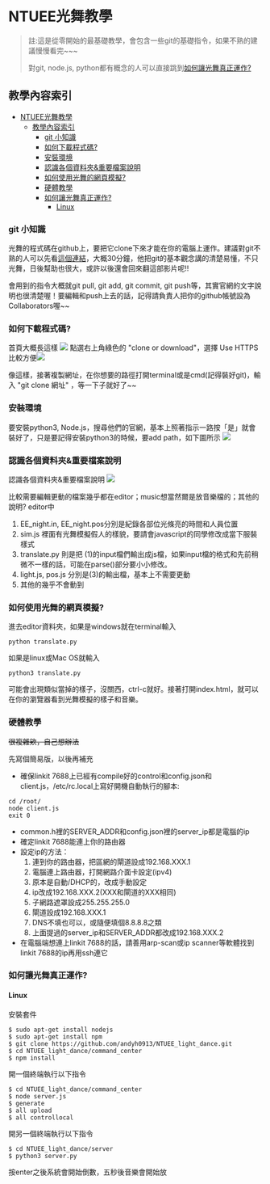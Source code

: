 # NTUEE光舞教學

> 註:這是從零開始的最基礎教學，會包含一些git的基礎指令，如果不熟的建議慢慢看完~~~
> 
> 對git, node.js, python都有概念的人可以直接跳到[如何讓光舞真正運作?](#%E5%A6%82%E4%BD%95%E8%AE%93%E5%85%89%E8%88%9E%E7%9C%9F%E6%AD%A3%E9%81%8B%E4%BD%9C)

## 教學內容索引 

- [NTUEE光舞教學](#ntuee%E5%85%89%E8%88%9E%E6%95%99%E5%AD%B8)
  - [教學內容索引](#%E6%95%99%E5%AD%B8%E5%85%A7%E5%AE%B9%E7%B4%A2%E5%BC%95)
    - [git 小知識](#git-%E5%B0%8F%E7%9F%A5%E8%AD%98)
    - [如何下載程式碼?](#%E5%A6%82%E4%BD%95%E4%B8%8B%E8%BC%89%E7%A8%8B%E5%BC%8F%E7%A2%BC)
    - [安裝環境](#%E5%AE%89%E8%A3%9D%E7%92%B0%E5%A2%83)
    - [認識各個資料夾&重要檔案說明](#%E8%AA%8D%E8%AD%98%E5%90%84%E5%80%8B%E8%B3%87%E6%96%99%E5%A4%BE%E9%87%8D%E8%A6%81%E6%AA%94%E6%A1%88%E8%AA%AA%E6%98%8E)
    - [如何使用光舞的網頁模擬?](#%E5%A6%82%E4%BD%95%E4%BD%BF%E7%94%A8%E5%85%89%E8%88%9E%E7%9A%84%E7%B6%B2%E9%A0%81%E6%A8%A1%E6%93%AC)
    - [硬體教學](#%E7%A1%AC%E9%AB%94%E6%95%99%E5%AD%B8)
    - [如何讓光舞真正運作?](#%E5%A6%82%E4%BD%95%E8%AE%93%E5%85%89%E8%88%9E%E7%9C%9F%E6%AD%A3%E9%81%8B%E4%BD%9C)
      - [Linux](#linux)


### git 小知識
光舞的程式碼在github上，要把它clone下來才能在你的電腦上運作。建議對git不熟的人可以先看[這個連結](https://youtu.be/HVsySz-h9r4)，大概30分鐘，他把git的基本觀念講的清楚易懂，不只光舞，日後幫助也很大，或許以後還會回來翻這部影片呢!!
    
會用到的指令大概就git pull, git add, git commit, git push等，其實官網的文字說明也很清楚喔！要編輯和push上去的話，記得請負責人把你的github帳號設為Collaborators喔~~
### 如何下載程式碼?
首頁大概長這樣
![](https://i.imgur.com/6ynHEBS.png)
點選右上角綠色的 "clone or download"，選擇 Use HTTPS比較方便![](https://i.imgur.com/fyeUILi.png)

像這樣，接著複製網址，在你想要的路徑打開terminal或是cmd(記得裝好git)，輸入 "git clone 網址" ，等一下子就好了~~
### 安裝環境
要安裝python3, Node.js，搜尋他們的官網，基本上照著指示一路按「是」就會裝好了，只是要記得安裝python3的時候，要add path，如下圖所示
![](https://i.imgur.com/aevcgbc.jpg)

### 認識各個資料夾&重要檔案說明
認識各個資料夾&重要檔案說明
![](https://i.imgur.com/mrr0Lxl.png)

比較需要編輯更動的檔案幾乎都在editor；music想當然爾是放音樂檔的；其他的說明?
editor中
 1. EE_night.in, EE_night.pos分別是紀錄各部位光條亮的時間和人員位置
 2. sim.js 裡面有光舞模擬假人的樣貌，要請會javascript的同學修改成當下服裝樣式
 3. translate.py 則是把 (1)的input檔們輸出成js檔，如果input檔的格式和先前稍微不一樣的話，可能在parse()部分要小小修改。
 4. light.js, pos.js 分別是(3)的輸出檔，基本上不需要更動
 5. 其他的幾乎不會動到
### 如何使用光舞的網頁模擬?
進去editor資料夾，如果是windows就在terminal輸入
```
python translate.py
```
如果是linux或Mac OS就輸入
```
python3 translate.py
```
可能會出現類似當掉的樣子，沒關西，ctrl-c就好。接著打開index.html，就可以在你的瀏覽器看到光舞模擬的樣子和音樂。

### 硬體教學
~~很複雜欸，自己想辦法~~

先寫個簡易版，以後再補充

- 確保linkit 7688上已經有compile好的control和config.json和client.js，/etc/rc.local上寫好開機自動執行的腳本:
```shell
cd /root/
node client.js
exit 0
```

- common.h裡的SERVER_ADDR和config.json裡的server_ip都是電腦的ip
- 確定linkit 7688能連上你的路由器
- 設定ip的方法：
  1. 連到你的路由器，把區網的閘道設成192.168.XXX.1
  2. 電腦連上路由器，打開網路介面卡設定(ipv4)
  3. 原本是自動/DHCP的，改成手動設定
  4. ip改成192.168.XXX.2(XXX和閘道的XXX相同)
  5. 子網路遮罩設成255.255.255.0
  6. 閘道設成192.168.XXX.1
  7. DNS不填也可以，或隨便填個8.8.8.8之類
  8. 上面提過的server_ip和SERVER_ADDR都改成192.168.XXX.2
- 在電腦端想連上linkit 7688的話，請善用arp-scan或ip scanner等軟體找到linkit 7688的ip再用ssh連它

### 如何讓光舞真正運作?

#### Linux
安裝套件
```shell
$ sudo apt-get install nodejs
$ sudo apt-get install npm
$ git clone https://github.com/andyh0913/NTUEE_light_dance.git
$ cd NTUEE_light_dance/command_center
$ npm install
```
開一個終端執行以下指令
```shell
$ cd NTUEE_light_dance/command_center
$ node server.js
$ generate
$ all upload
$ all controllocal
```
開另一個終端執行以下指令
```shell
$ cd NTUEE_light_dance/server
$ python3 server.py
```
按enter之後系統會開始倒數，五秒後音樂會開始放